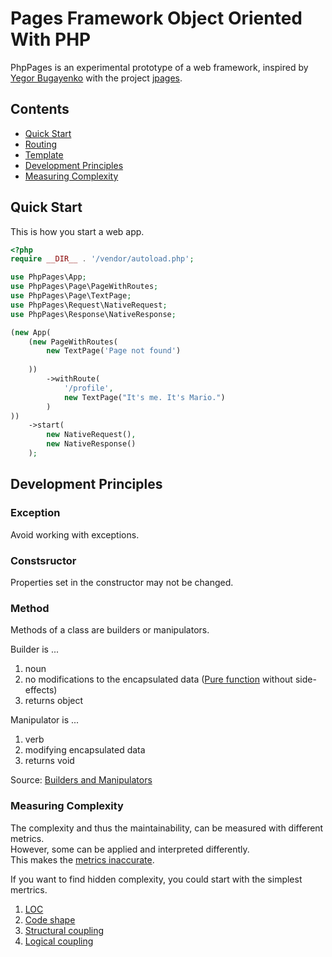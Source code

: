 # Pages Framework Object Oriented With PHP

PhpPages is an experimental prototype of a web framework, inspired by [Yegor Bugayenko](https://www.yegor256.com/) with the project [jpages](https://github.com/yegor256/jpages).

## Contents
- [Quick Start](#quick-start)
- [Routing](examples/routing/index.php)
- [Template](examples/template/index.php)
- [Development Principles](#development-principles)
- [Measuring Complexity](#measuring-complexity)

## Quick Start
This is how you start a web app.
```php
<?php
require __DIR__ . '/vendor/autoload.php';

use PhpPages\App;
use PhpPages\Page\PageWithRoutes;
use PhpPages\Page\TextPage;
use PhpPages\Request\NativeRequest;
use PhpPages\Response\NativeResponse;

(new App(
    (new PageWithRoutes(
        new TextPage('Page not found')
        
    ))
        ->withRoute(
            '/profile',
            new TextPage("It's me. It's Mario.")
        )
))
    ->start(
        new NativeRequest(),
        new NativeResponse()
    );
```

## Development Principles

### Exception

Avoid working with exceptions.

### Constsructor

Properties set in the constructor may not be changed.

### Method

Methods of a class are builders or manipulators.

Builder is ...
1. noun
2. no modifications to the encapsulated data ([Pure function](https://en.wikipedia.org/wiki/Pure_function) without side-effects)
3. returns object

Manipulator is ...
1. verb
2. modifying encapsulated data
3. returns void

Source: [Builders and Manipulators](https://www.yegor256.com/2018/08/22/builders-and-manipulators.html)

### Measuring Complexity

The complexity and thus the maintainability, can be measured with different metrics.  
However, some can be applied and interpreted differently.  
This makes the [metrics inaccurate](https://thevaluable.dev/complexity-metrics-software/#measuring-complexity-is-only-the-beginning).

If you want to find hidden complexity, you could start with the simplest mertrics.
1. [LOC](https://thevaluable.dev/complexity-metrics-software/#counting-lines-of-code)
2. [Code shape](https://thevaluable.dev/complexity-metrics-software/#code-shape)
3. [Structural coupling](https://thevaluable.dev/complexity-metrics-software/#structural-coupling-static-analysis-of-the-codebase)
4. [Logical coupling](https://thevaluable.dev/complexity-metrics-software/#logical-coupling)